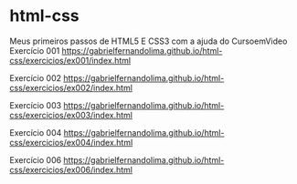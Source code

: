# html-css
 Meus primeiros passos de HTML5 E CSS3 com a ajuda do CursoemVideo
 Exercício 001
https://gabrielfernandolima.github.io/html-css/exercicios/ex001/index.html

Exercício 002
https://gabrielfernandolima.github.io/html-css/exercicios/ex002/index.html

Exercício 003
https://gabrielfernandolima.github.io/html-css/exercicios/ex003/index.html

Exercício 004
https://gabrielfernandolima.github.io/html-css/exercicios/ex004/index.html

Exercício 006
https://gabrielfernandolima.github.io/html-css/exercicios/ex006/index.html

 

 
